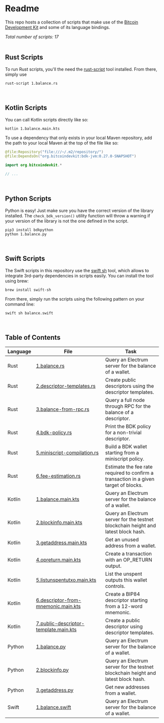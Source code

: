 # Readme
This repo hosts a collection of scripts that make use of the [Bitcoin Development Kit](https://bitcoindevkit.org/) and some of its language bindings.

_Total number of scripts: 17_  
<br/>

## Rust Scripts
To run Rust scripts, you'll the need the [rust-script](https://rust-script.org/) tool installed. From there, simply use
```shell
rust-script 1.balance.rs
```
<br/>

## Kotlin Scripts
You can call Kotlin scripts directly like so:
```shell
kotlin 1.balance.main.kts
```

To use a dependency that only exists in your local Maven repository, add the path to your local Maven at the top of the file like so: 
```kotlin
@file:Repository("file:///~/.m2/repository/")
@file:DependsOn("org.bitcoindevkit:bdk-jvm:0.27.0-SNAPSHOT")

import org.bitcoindevkit.*

// ...

```
<br/>

## Python Scripts
Python is easy! Just make sure you have the correct version of the library installed. The `check_bdk_version()` utility function will throw a warning if your version of the library is not the one defined in the script.
```shell
pip3 install bdkpython
python 1.balance.py
```
<br/>

## Swift Scripts
The Swift scripts in this repository use the [swift sh](https://github.com/mxcl/swift-sh) tool, which allows to integrate 3rd-party dependencies in scripts easily. You can install the tool using brew:
```shell
brew install swift-sh
```

From there, simply run the scripts using the following pattern on your command line:
```shell
swift sh balance.swift
```
<br/>

## Table of Contents
| Language | File                                                                                  | Task                                                                                 |
|----------|---------------------------------------------------------------------------------------|--------------------------------------------------------------------------------------|
| Rust     | [1.balance.rs](rust/1.balance.rs)                                                     | Query an Electrum server for the balance of a wallet.                                |
| Rust     | [2.descriptor-templates.rs](rust/2.descriptor-templates.rs)                           | Create public descriptors using the descriptor templates.                            |
| Rust     | [3.balance-from-rpc.rs](rust/3.balance-from-rpc.rs)                                   | Query a full node through RPC for the balance of a descriptor.                       |
| Rust     | [4.bdk-policy.rs](rust/4.bdk-policy.rs)                                               | Print the BDK policy for a non-trivial descriptor.                                   |
| Rust     | [5.miniscript-compilation.rs](rust/5.miniscript-compilation.rs)                       | Build a BDK wallet starting from a miniscript policy.                                |
| Rust     | [6.fee-estimation.rs](rust/6.fee-estimation.rs)                                       | Estimate the fee rate required to confirm a transaction in a given target of blocks. |
| Kotlin   | [1.balance.main.kts](kotlin/1.balance.main.kts)                                       | Query an Electrum server for the balance of a wallet.                                |
| Kotlin   | [2.blockinfo.main.kts](kotlin/2.blockinfo.main.kts)                                   | Query an Electrum server for the testnet blockchain height and latest block hash.    |
| Kotlin   | [3.getaddress.main.kts](kotlin/3.getaddress.main.kts)                                 | Get an unused address from a wallet.                                                 |
| Kotlin   | [4.opreturn.main.kts](kotlin/4.opreturn.main.kts)                                     | Create a transaction with an OP_RETURN output.                                       |
| Kotlin   | [5.listunspentutxo.main.kts](kotlin/5.listunspentutxo.main.kts)                       | List the unspent outputs this wallet controls.                                       |
| Kotlin   | [6.descriptor-from-mnemonic.main.kts](kotlin/6.descriptor-from-mnemonic.main.kts)     | Create a BIP84 descriptor starting from a 12-word mnemonic.                          |
| Kotlin   | [7.public-descriptor-template.main.kts](kotlin/7.public-descriptor-template.main.kts) | Create a public descriptor using descriptor templates.                               |
| Python   | [1.balance.py](python/1.balance.py)                                                   | Query an Electrum server for the balance of a wallet.                                |
| Python   | [2.blockinfo.py](python/2.blockinfo.py)                                               | Query an Electrum server for the testnet blockchain height and latest block hash.    |
| Python   | [3.getaddress.py](python/3.getaddress.py)                                             | Get new addresses from a wallet.                                                     |
| Swift    | [1.balance.swift](swift/1.balance.swift)                                              | Query an Electrum server for the balance of a wallet.                                |
